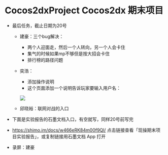 # Cocos2dxProject Cocos2dx 期末项目 

* 最后任务，截止日期为20号

  * 建豪：三个bug解决：

    * 两个人迎面走，然后一个人转向，另一个人会卡住
    * 集气的时候如果mp不够但是按大招会卡住
    * 排行榜的路径问题

  * 奕浩：

    * 添加操作说明
    * 这个页面添加一个说明告诉玩家要输入用户名：

    ![](http://pic.caigoubao.cc/590732/DBTemp/1213.png)

  * 邱晓裕：联网对战的入口

* 下面是实验报告的石墨文档入口，有空就写，同样20号前写完

* https://shimo.im/docs/w466eRK84m00f9Ql/ 点击链接查看「现操期末项目实验报告」，或复制链接用石墨文档 App 打开

* 录屏：建豪
